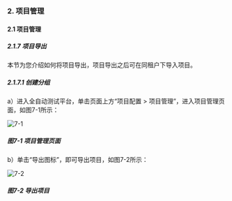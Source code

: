 ### 2. 项目管理

#### 2.1 项目管理

##### 2.1.7 项目导出

本节为您介绍如何将项目导出，项目导出之后可在同租户下导入项目。

##### 2.1.7.1 创建分组

a）进入全自动测试平台，单击页面上方“项目配置 > 项目管理”，进入项目管理页面，如图7-1所示：

![7-1](https://www.feisuanyz.com/fstest/xmgl/daochuxiangmu_1.png)

##### 图7-1 项目管理页面

b）单击“导出图标”，即可导出项目，如图7-2所示：

![7-2](https://www.feisuanyz.com/fstest/xmgl/daochuxiangmu_2.png)

##### 图7-2 导出项目
